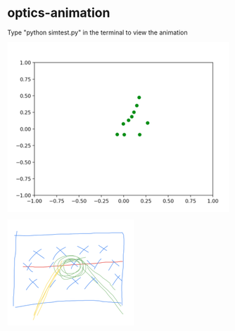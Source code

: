 # optics-animation

Type "python simtest.py" in the terminal to view the animation

![alt text](https://github.com/amartyamukherjee/optics-animation/blob/main/Animation-Screenshot.png?raw=true)

![alt text](https://github.com/amartyamukherjee/optics-animation/blob/main/Screen%20Shot%202020-11-08%20at%2011.57.19%20AM.png?raw=true)
